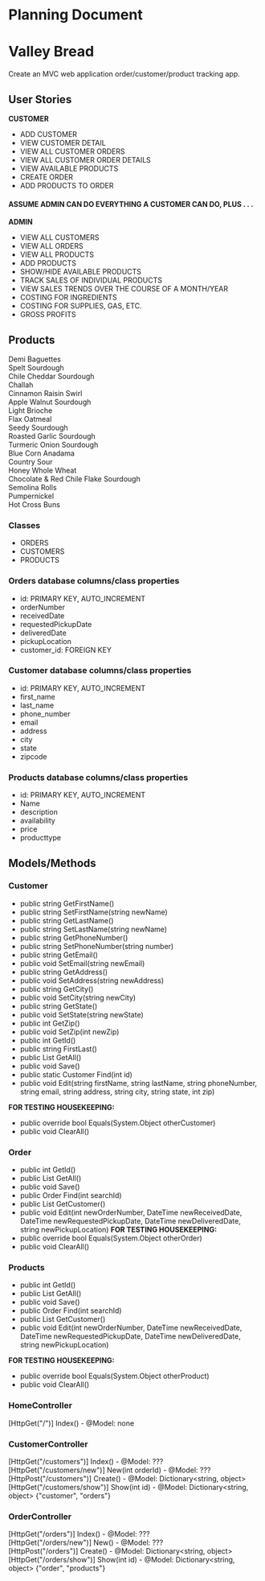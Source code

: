 # Planning Document
# Valley Bread
Create an MVC web application order/customer/product tracking app.

## User Stories

**CUSTOMER**
* ADD CUSTOMER
* VIEW CUSTOMER DETAIL
* VIEW ALL CUSTOMER ORDERS
* VIEW ALL CUSTOMER ORDER DETAILS
* VIEW AVAILABLE PRODUCTS
* CREATE ORDER
* ADD PRODUCTS TO ORDER

#### ASSUME ADMIN CAN DO EVERYTHING A CUSTOMER CAN DO, PLUS . . .
**ADMIN**
* VIEW ALL CUSTOMERS
* VIEW ALL ORDERS
* VIEW ALL PRODUCTS
* ADD PRODUCTS
* SHOW/HIDE AVAILABLE PRODUCTS
* TRACK SALES OF INDIVIDUAL PRODUCTS
* VIEW SALES TRENDS OVER THE COURSE OF A MONTH/YEAR
* COSTING FOR INGREDIENTS
* COSTING FOR SUPPLIES, GAS, ETC.
* GROSS PROFITS

## Products
Demi Baguettes  
Spelt Sourdough  
Chile Cheddar Sourdough  
Challah  
Cinnamon Raisin Swirl  
Apple Walnut Sourdough  
Light Brioche  
Flax Oatmeal  
Seedy Sourdough  
Roasted Garlic Sourdough  
Turmeric Onion Sourdough  
Blue Corn Anadama  
Country Sour  
Honey Whole Wheat  
Chocolate & Red Chile Flake Sourdough  
Semolina Rolls  
Pumpernickel  
Hot Cross Buns  

### Classes
* ORDERS  
* CUSTOMERS  
* PRODUCTS  

### Orders database columns/class properties
- id: PRIMARY KEY, AUTO_INCREMENT  
- orderNumber  
- receivedDate  
- requestedPickupDate  
- deliveredDate  
- pickupLocation    
- customer_id: FOREIGN KEY  

### Customer database columns/class properties
- id: PRIMARY KEY, AUTO_INCREMENT
- first_name
- last_name
- phone_number
- email
- address
- city
- state
- zipcode

### Products database columns/class properties
- id: PRIMARY KEY, AUTO_INCREMENT
- Name
- description
- availability
- price
- producttype

## Models/Methods
### Customer
- public string GetFirstName()
- public string SetFirstName(string newName)
- public string GetLastName()
- public string SetLastName(string newName)
- public string GetPhoneNumber()
- public string SetPhoneNumber(string number)
- public string GetEmail()
- public void SetEmail(string newEmail)
- public string GetAddress()
- public void SetAddress(string newAddress)
- public string GetCity()
- public void SetCity(string newCity)
- public string GetState()
- public void SetState(string newState)
- public int GetZip()
- public void SetZip(int newZip)
- public int GetId()
- public string FirstLast()
- public List<Customer> GetAll()
- public void Save()
- public static Customer Find(int id)
- public void Edit(string firstName, string lastName, string phoneNumber, string email, string address, string city, string state, int zip)

**FOR TESTING HOUSEKEEPING:**
- public override bool Equals(System.Object otherCustomer)
- public void ClearAll()

### Order
- public int GetId()
- public List<Order> GetAll()
- public void Save()
- public Order Find(int searchId)
- public List<Customer> GetCustomer()
- public void Edit(int newOrderNumber, DateTime newReceivedDate, DateTime newRequestedPickupDate, DateTime newDeliveredDate, string newPickupLocation)
**FOR TESTING HOUSEKEEPING:**
- public override bool Equals(System.Object otherOrder)
- public void ClearAll()

### Products
- public int GetId()
- public List<Order> GetAll()
- public void Save()
- public Order Find(int searchId)
- public List<Customer> GetCustomer()
- public void Edit(int newOrderNumber, DateTime newReceivedDate, DateTime newRequestedPickupDate, DateTime newDeliveredDate, string newPickupLocation)

**FOR TESTING HOUSEKEEPING:**
- public override bool Equals(System.Object otherProduct)
- public void ClearAll()

### HomeController
[HttpGet("/")] Index() - @Model: none  

### CustomerController
[HttpGet("/customers")] Index() - @Model: ???  
[HttpGet("/customers/new")] New(int orderId) - @Model: ???  
[HttpPost("/customers")] Create() - @Model: Dictionary<string, object>  
[HttpGet("/customers/show")] Show(int id) - @Model: Dictionary<string, object> {"customer", "orders"}

### OrderController
[HttpGet("/orders")] Index() - @Model: ???  
[HttpGet("/orders/new")] New() - @Model: ???  
[HttpPost("/orders")] Create() - @Model: Dictionary<string, object>  
[HttpGet("/orders/show")] Show(int id) - @Model: Dictionary<string, object> {"order", "products"}  
